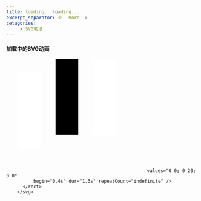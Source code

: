```yaml
--- 
title: loading...loading...
excerpt_separator: <!--more-->
cetagories: 
     - SVG笔记
---
```

#### 加载中的SVG动画

<!--more-->

<div>
      <div class="loader loader--style5" title="4">
        <svg version="1.1" id="Layer_1" xmlns="http://www.w3.org/2000/svg" xmlns:xlink="http://www.w3.org/1999/xlink" x="0px" y="0px"
           width="300px" height="300px" viewBox="0 0 24 30" style="enable-background:new 0 0 50 50;" xml:space="preserve">
          <rect x="0" y="0" width="6" height="20" fill="#FFFFFF">
            <animateTransform attributeType="xml"
              attributeName="transform" type="translate"
              values="0 0; 0 20; 0 0"
              begin="0" dur="1.3s" repeatCount="indefinite" />
          </rect>
          <rect x="10" y="0" width="6" height="20" fill="FFFFFF">
            <animateTransform attributeType="xml"
              attributeName="transform" type="translate"
              values="0 0; 0 20; 0 0"
              begin="0.2s" dur="1.3s" repeatCount="indefinite" />
          </rect>
          <rect x="20" y="0" width="6" height="20" fill="#FFFFFF">
            <animateTransform attributeType="xml"
              attributeName="transform" type="translate"

              values="0 0; 0 20; 0 0"
              begin="0.4s" dur="1.3s" repeatCount="indefinite" />
          </rect>
        </svg>
    
</div>